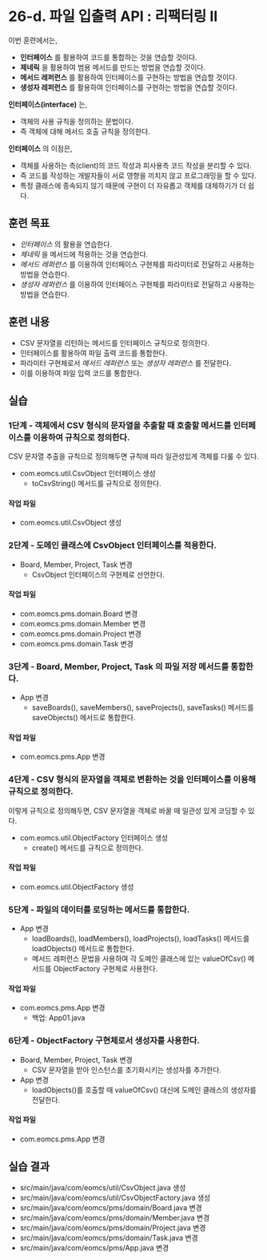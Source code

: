 # 26-d. 파일 입출력 API : 리팩터링 II

이번 훈련에서는,
- **인터페이스** 를 활용하여 코드를 통합하는 것을 연습할 것이다.
- **제네릭** 을 활용하여 범용 메서드를 만드는 방법을 연습할 것이다.
- **메서드 레퍼런스** 를 활용하여 인터페이스를 구현하는 방법을 연습할 것이다.
- **생성자 레퍼런스** 를 활용하여 인터페이스를 구현하는 방법을 연습할 것이다.

**인터페이스(interface)** 는,
- 객체의 사용 규칙을 정의하는 문법이다.
- 즉 객체에 대해 메서드 호출 규칙을 정의한다.

**인터페이스** 의 이점은,
- 객체를 사용하는 측(client)의 코드 작성과 피사용측 코드 작성을 분리할 수 있다.
- 즉 코드를 작성하는 개발자들이 서로 영향을 끼치지 않고 프로그래밍을 할 수 있다.  
- 특정 클래스에 종속되지 않기 때문에 구현이 더 자유롭고 객체를 대체하기가 더 쉽다.


## 훈련 목표
- *인터페이스* 의 활용을 연습한다.
- *제네릭* 을 메서드에 적용하는 것을 연습한다.
- *메서드 레퍼런스* 를 이용하여 인터페이스 구현체를 파라미터로 전달하고 사용하는 방법을 연습한다.
- *생성자 레퍼런스* 를 이용하여 인터페이스 구현체를 파라미터로 전달하고 사용하는 방법을 연습한다.

## 훈련 내용
- CSV 문자열을 리턴하는 메서드를 인터페이스 규칙으로 정의한다.
- 인터페이스를 활용하여 파일 출력 코드를 통합한다.
- 파라미터 구현체로서 *메서드 레퍼런스* 또는 *생성자 레퍼런스* 를 전달한다.
- 이를 이용하여 파일 입력 코드를 통합한다.


## 실습

### 1단계 - 객체에서 CSV 형식의 문자열을 추출할 때 호출할 메서드를 인터페이스를 이용하여 규칙으로 정의한다.

CSV 문자열 추출을 규칙으로 정의해두면 규칙에 따라 일관성있게 객체를 다룰 수 있다.

- com.eomcs.util.CsvObject 인터페이스 생성
  - toCsvString() 메서드를 규칙으로 정의한다.

#### 작업 파일
- com.eomcs.util.CsvObject 생성


### 2단계 - 도메인 클래스에 CsvObject 인터페이스를 적용한다.

- Board, Member, Project, Task 변경
  - CsvObject 인터페이스의 구현체로 선언한다.

#### 작업 파일
- com.eomcs.pms.domain.Board 변경
- com.eomcs.pms.domain.Member 변경
- com.eomcs.pms.domain.Project 변경
- com.eomcs.pms.domain.Task 변경

### 3단계 - Board, Member, Project, Task 의 파일 저장 메서드를 통합한다.

- App 변경
  - saveBoards(), saveMembers(), saveProjects(), saveTasks() 메서드를
    saveObjects() 메서드로 통합한다.

#### 작업 파일
- com.eomcs.pms.App 변경

### 4단계 - CSV 형식의 문자열을 객체로 변환하는 것을 인터페이스를 이용해 규칙으로 정의한다.

이렇게 규칙으로 정의해두면,
CSV 문자열을 객체로 바꿀 때 일관성 있게 코딩할 수 있다.

- com.eomcs.util.ObjectFactory 인터페이스 생성
  - create() 메서드를 규칙으로 정의한다.

#### 작업 파일
- com.eomcs.util.ObjectFactory 생성

### 5단계 - 파일의 데이터를 로딩하는 메서드를 통합한다.

- App 변경
  - loadBoards(), loadMembers(), loadProjects(), loadTasks() 메서드를
    loadObjects() 메서드로 통합한다.
  - 메서드 레퍼런스 문법을 사용하여 각 도메인 클래스에 있는 valueOfCsv() 메서드를 ObjectFactory 구현체로 사용한다.

#### 작업 파일
- com.eomcs.pms.App 변경
  - 백업: App01.java

### 6단계 - ObjectFactory 구현체로서 생성자를 사용한다.

- Board, Member, Project, Task 변경
  - CSV 문자열을 받아 인스턴스를 초기화시키는 생성자를 추가한다.
- App 변경
  - loadObjects()를 호출할 때 valueOfCsv() 대신에 도메인 클래스의 생성자를 전달한다.

#### 작업 파일
- com.eomcs.pms.App 변경


## 실습 결과
- src/main/java/com/eomcs/util/CsvObject.java 생성
- src/main/java/com/eomcs/util/CsvObjectFactory.java 생성
- src/main/java/com/eomcs/pms/domain/Board.java 변경
- src/main/java/com/eomcs/pms/domain/Member.java 변경
- src/main/java/com/eomcs/pms/domain/Project.java 변경
- src/main/java/com/eomcs/pms/domain/Task.java 변경
- src/main/java/com/eomcs/pms/App.java 변경
